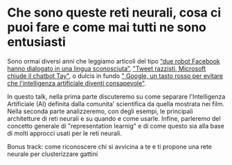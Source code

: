 # Che sono queste reti neurali, cosa ci puoi fare e come mai tutti ne sono entusiasti

Sono ormai diversi anni che leggiamo articoli del tipo 
[“due robot Facebook hanno dialogato in una lingua sconosciuta”](https://www.ilfattoquotidiano.it/2017/08/01/intelligenza-artificiale-due-robot-facebook-hanno-dialogato-in-una-lingua-sconosciuta/3769549/), ["Tweet razzisti, Microsoft chiude il chatbot Tay"](http://www.lastampa.it/2016/03/25/tecnologia/tweet-razzisti-microsoft-chiude-il-chatbot-tay-d0EAXrqn49O6ZbqbLGhdtK/pagina.html), o dulcis in fundo ["
Google, un tasto rosso per evitare che l'intelligenza artificiale diventi consapevole"](http://www.repubblica.it/tecnologia/2016/06/06/news/google_un_tasto_rosso_per_evitare_che_l_intelligenza_artificiale_diventi_consapevole-141425678/).

In questo talk, nella prima parte discuteremo su come separare l'Intelligenza Artificiale (AI) definita dalla comunita' scientifica da quella mostrata nei film.
Nella seconda parte analizzeremo, con degli esempi, le principali architetture di reti neurali e su quando e come usarle. Infine, parleremo del concetto generale di "representation learnig" e di come questo sia alla base di molti approcci usati per le reti neurali.

Bonus track: come riconoscere chi si avvicina a te e ti propone una rete neurale per clusterizzare gattini